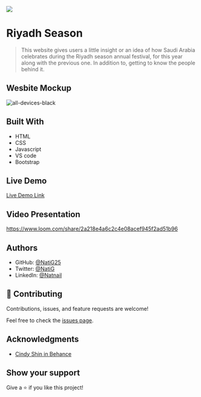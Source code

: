 ![](https://img.shields.io/badge/Microverse-blueviolet)

# Riyadh Season

> This website gives users a little insight or an idea of how Saudi Arabia celebrates during the Riyadh season annual festival, for this year along with the previous one. In addition to, getting to know the people behind it.

## Wesbite Mockup
![all-devices-black](https://user-images.githubusercontent.com/86069740/188518289-2074ae5a-fae2-4bd8-b503-5a76a40b8ce9.png)

## Built With

- HTML
- CSS
- Javascript
- VS code
- Bootstrap

## Live Demo

[Live Demo Link](https://natig25.github.io/Riyadh-season/)

## Video Presentation

https://www.loom.com/share/2a218e4a6c2c4e08acef945f2ad51b96

## Authors

- GitHub: [@NatiG25](https://github.com/NatiG25)
- Twitter: [@NatiG](https://twitter.com/NatiG87702270)
- LinkedIn: [@Natnail](https://linkedin.com/in/temesgen-g-gorgis-0910a6229 )

## 🤝 Contributing

Contributions, issues, and feature requests are welcome!

Feel free to check the [issues page](../../issues/).

## Acknowledgments

- [Cindy Shin in Behance](https://www.behance.net/gallery/29845175/CC-Global-Summit-2015)

## Show your support

Give a ⭐️ if you like this project!
